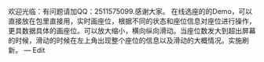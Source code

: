 欢迎光临：有问题请加QQ：2511575099.感谢大家。
在线选座的的Demo，可以直接放在包里直接用，实时画座位，根据不同的状态和座位信息对座位进行操作，更具数据具体的画座位。可以放大缩小，横向纵向滑动。当座位数发大到超出屏幕的时候，滑动的时候在左上角出现整个座位的信息以及滑动的大概情况。实施刷新。 — Edit
